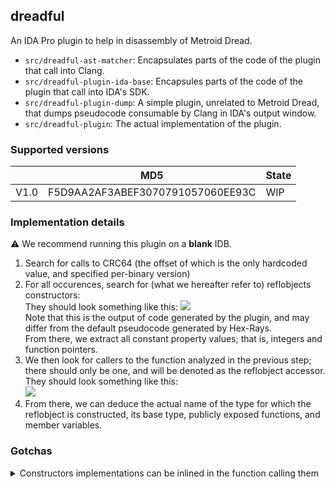 ## dreadful

An IDA Pro plugin to help in disassembly of Metroid Dread.

* `src/dreadful-ast-matcher`: Encapsulates parts of the code of the plugin that call into Clang.
* `src/dreadful-plugin-ida-base`: Encapsules parts of the code of the plugin that call into IDA's SDK.
* `src/dreadful-plugin-dump`: A simple plugin, unrelated to Metroid Dread, that dumps pseudocode consumable by Clang in IDA's output window.
* `src/dreadful-plugin`: The actual implementation of the plugin.

### Supported versions

|  | MD5 | State |
|---|---|---|
| V1.0 | F5D9AA2AF3ABEF3070791057060EE93C | WIP |

### Implementation details

:warning: We recommend running this plugin on a **blank** IDB.

1. Search for calls to CRC64 (the offset of which is the only hardcoded value, and specified per-binary version)
2. For all occurences, search for (what we hereafter refer to) reflobjects constructors:  
   They should look something like this:
   ![](https://i.imgur.com/EcSjlm4.png)  
   Note that this is the output of code generated by the plugin, and may differ from the default pseudocode generated by Hex-Rays.  
   From there, we extract all constant property values; that is, integers and function pointers.
3. We then look for callers to the function analyzed in the previous step; there should only be one, and will be denoted as the reflobject accessor.
   They should look something like this:  
   ![](https://i.imgur.com/06TdcfU.png)
4. From there, we can deduce the actual name of the type for which the reflobject is constructed, its base type, publicly exposed functions, and member variables.

### Gotchas

<details>
   <summary>Constructors implementations can be inlined in the function calling them</summary>
   
Below is a function where the constructor got inlined into the `GetReflInfo` method, causing all memory writes to be directly in `.bss`. This usually only happens for reflection information pertaining to built-in types.
   
   
```
_QWORD *sub_71000A3A30()
{
  ...

  v0 = __ldar(&qword_7101D02BD8);
  if ( (v0 & 1) == 0 && _cxa_guard_acquire_0(&qword_7101D02BD8) )
  {
    sub_71000003D4(&v7, "unsigned char", 1);
    v2 = CRC64("unsigned char", 0xDuLL);
    qword_7101D02AF8 = (unsigned __int64)&off_71019C5550;
    *(&qword_7101D02AF8 + 1) = (Any)v7;
    if ( qword_7101CEE108 + 16 != v7 )
      ++*(_DWORD *)(v7 + 8);
    *(&qword_7101D02AF8 + 2) = (Any)v2;
    *(&qword_7101D02AF8 + 3) = 1LL;
    qword_7101D02B48 = 0LL;
    qword_7101D02B50 = (unsigned __int64)sub_71000A3C0C;
    dword_7101D02B18 = 0xFFFFFFFF00000000LL;
    qword_7101D02B20 = 0LL;
    qword_7101D02B28 = 0LL;
    qword_7101D02B30 = 0LL;
    qword_7101D02B58 = (unsigned __int64)sub_71000A3C20;
    qword_7101D02B60 = (unsigned __int64)sub_71000A3C28;
    qword_7101D02B38 = 0LL;
    qword_7101D02B40 = 0LL;
    LOBYTE(byte_7101D02B9C) = 1;
    qword_7101D02B68 = (unsigned __int64)nullsub_341;
    qword_7101D02B70 = 0LL;
    qword_7101D02B78 = 0LL;
    qword_7101D02B80 = 0LL;
    LODWORD(dword_7101D02B98) = 10;
    LODWORD(dword_7101D02BA0) = 62;
    qword_7101D02B88 = 0LL;
    qword_7101D02B90 = 0LL;
    v3 = sub_71000836A0();
    qword_7101D02BC8 = 0x3E0000000ALL;
    qword_7101D02BA8 = (Any)v3;
    qword_7101D02BB0 = 0LL;
    qword_7101D02BB8 = 0LL;
    qword_7101D02BC0 = 0LL;
    qword_7101D02BD0 = sub_71000836A0();
    qword_7101D02B20 = (unsigned __int64)sub_71000A3C2C;
    qword_7101D02B28 = (unsigned __int64)sub_71000A3C34;
    qword_7101D02B30 = (unsigned __int64)sub_71000A3C40;
    qword_7101D02B38 = (unsigned __int64)nullsub_207;
    v4 = (Any)qword_7101CEE108;
    qword_7101D02B40 = (unsigned __int64)sub_71000A3C50;
    qword_7101D02B48 = (unsigned __int64)sub_71000A3C64;
    LODWORD(dword_7101D02B18) = (Any)dword_7101D02B18 & 0xFFFFFFFC;
    if ( qword_7101CEE108 )
    {
      v5 = (Any)v7;
      if ( v7 )
      {
        if ( v7 != qword_7101CEE108 + 16 )
        {
          v6 = *(_DWORD *)(v7 + 8) - 1;
          *(_DWORD *)(v7 + 8) = (Any)v6;
          if ( !v6 )
          {
            sub_7100080124(v4, v5);
            v4 = (Any)qword_7101CEE108;
          }
        }
      }
      v7 = (Any)v4 + 16;
    }
    sub_7100000250(sub_710009C914, &qword_7101D02AF8, &off_71019C3000);
    _cxa_guard_release_0(&qword_7101D02BD8);
  }
  return &qword_7101D02AF8;
}
```
   
   This is supported by first looking for the vtable assignment and using that as a base address for all following writes. The byproduct of this is that every parameter is inlined in the call site, meaning we don't need to perform step 3 of our algorithm, and can just move on.
</details>

